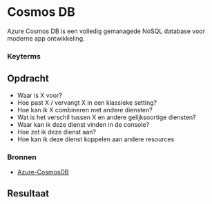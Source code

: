 # Cosmos DB
Azure Cosmos DB is een volledig gemanagede NoSQL database voor moderne app ontwikkeling.

### Keyterms

## Opdracht
- Waar is X voor?
- Hoe past X / vervangt X in een klassieke setting?
- Hoe kan ik X combineren met andere diensten?
- Wat is het verschil tussen X en andere gelijksoortige diensten?
- Waar kan ik deze dienst vinden in de console?
- Hoe zet ik deze dienst aan?
- Hoe kan ik deze dienst koppelen aan andere resources

### Bronnen
- [Azure-CosmosDB](https://docs.microsoft.com/en-us/azure/cosmos-db/introduction)

## Resultaat
